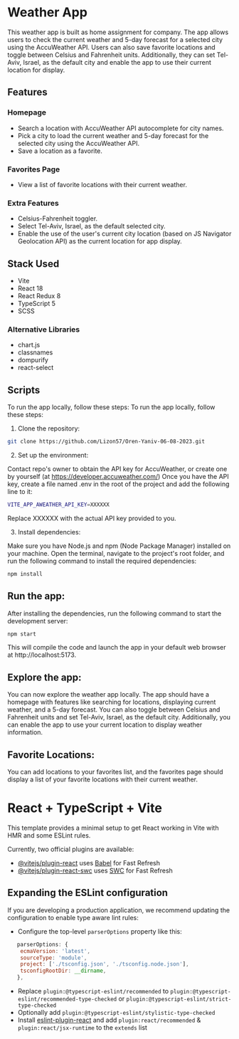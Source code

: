
# Weather App

This weather app is built as home assignment for company. The app allows users to check the current weather and 5-day forecast for a selected city using the AccuWeather API. Users can also save favorite locations and toggle between Celsius and Fahrenheit units. Additionally, they can set Tel-Aviv, Israel, as the default city and enable the app to use their current location for display.

## Features

### Homepage

- Search a location with AccuWeather API autocomplete for city names.
- Pick a city to load the current weather and 5-day forecast for the selected city using the AccuWeather API.
- Save a location as a favorite.

### Favorites Page

- View a list of favorite locations with their current weather.

### Extra Features

- Celsius-Fahrenheit toggler.
- Select Tel-Aviv, Israel, as the default selected city.
- Enable the use of the user's current city location (based on JS Navigator Geolocation API) as the current location for app display.

## Stack Used

- Vite
- React 18
- React Redux 8
- TypeScript 5
- SCSS

### Alternative Libraries

- chart.js
- classnames
- dompurify
- react-select

## Scripts

To run the app locally, follow these steps:
To run the app locally, follow these steps:

1. Clone the repository:

```bash
git clone https://github.com/Lizon57/Oren-Yaniv-06-08-2023.git
```

2. Set up the environment:

Contact repo's owner to obtain the API key for AccuWeather, or create one by yourself (at https://developer.accuweather.com/) Once you have the API key, create a file named .env in the root of the project and add the following line to it:

```bash
VITE_APP_AWEATHER_API_KEY=XXXXXX
```
Replace XXXXXX with the actual API key provided to you.

3. Install dependencies:

Make sure you have Node.js and npm (Node Package Manager) installed on your machine. Open the terminal, navigate to the project's root folder, and run the following command to install the required dependencies:

```bash
npm install
```

## Run the app:

After installing the dependencies, run the following command to start the development server:

```bash
npm start
```
This will compile the code and launch the app in your default web browser at http://localhost:5173.

## Explore the app:

You can now explore the weather app locally. The app should have a homepage with features like searching for locations, displaying current weather, and a 5-day forecast. You can also toggle between Celsius and Fahrenheit units and set Tel-Aviv, Israel, as the default city. Additionally, you can enable the app to use your current location to display weather information.

## Favorite Locations:

You can add locations to your favorites list, and the favorites page should display a list of your favorite locations with their current weather.


# React + TypeScript + Vite

This template provides a minimal setup to get React working in Vite with HMR and some ESLint rules.

Currently, two official plugins are available:

- [@vitejs/plugin-react](https://github.com/vitejs/vite-plugin-react/blob/main/packages/plugin-react/README.md) uses [Babel](https://babeljs.io/) for Fast Refresh
- [@vitejs/plugin-react-swc](https://github.com/vitejs/vite-plugin-react-swc) uses [SWC](https://swc.rs/) for Fast Refresh

## Expanding the ESLint configuration

If you are developing a production application, we recommend updating the configuration to enable type aware lint rules:

- Configure the top-level `parserOptions` property like this:

```js
   parserOptions: {
    ecmaVersion: 'latest',
    sourceType: 'module',
    project: ['./tsconfig.json', './tsconfig.node.json'],
    tsconfigRootDir: __dirname,
   },
```

- Replace `plugin:@typescript-eslint/recommended` to `plugin:@typescript-eslint/recommended-type-checked` or `plugin:@typescript-eslint/strict-type-checked`
- Optionally add `plugin:@typescript-eslint/stylistic-type-checked`
- Install [eslint-plugin-react](https://github.com/jsx-eslint/eslint-plugin-react) and add `plugin:react/recommended` & `plugin:react/jsx-runtime` to the `extends` list
